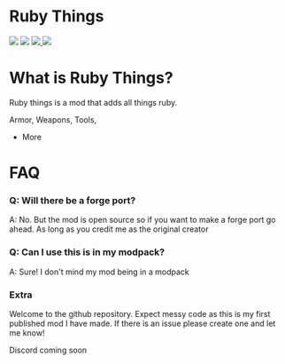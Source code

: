 # Ruby Things
<img src="https://cdn.jsdelivr.net/npm/@intergrav/devins-badges@3/assets/cozy/supported/fabric_vector.svg" /> <img src="https://raw.githubusercontent.com/intergrav/devins-badges/c7fd18efdadd1c3f12ae56b49afd834640d2d797/assets/cozy/requires/fabric-api_vector.svg" /> <a href="https://www.curseforge.com/minecraft/mc-mods/ruby-things" target="_blank">
  <img src="https://cdn.jsdelivr.net/npm/@intergrav/devins-badges@3/assets/cozy/available/curseforge_vector.svg" />
</a><a href="https://modrinth.com/mod/ruby-things/" target="_blank">
  <img src="https://cdn.jsdelivr.net/npm/@intergrav/devins-badges@3/assets/cozy/available/modrinth_vector.svg" />
</a>


# What is Ruby Things?
Ruby things is a mod that adds all things ruby.

Armor,
Weapons,
Tools,
+ More

# FAQ
### Q: Will there be a forge port?
A: No. But the mod is open source so if you want to make a forge port go ahead. As long as you credit me as the original creator

### Q: Can I use this is in my modpack?
A: Sure! I don't mind my mod being in a modpack



### Extra
Welcome to the github repository. Expect messy code as this is my first published mod I have made. If there is an issue please create one and let me know!


Discord coming soon
